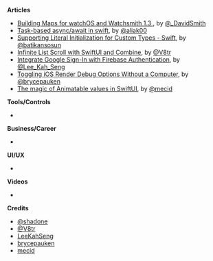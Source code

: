 
**Articles**

* [Building Maps for watchOS and Watchsmith 1.3 ](https://david-smith.org/blog/2020/06/08/building-maps-for-watchos-and-watchsmith/), by [@_DavidSmith](http://twitter.com/_DavidSmith)
* [Task-based async/await in swift](https://medium.com/macoclock/async-await-in-swift-with-tasker-41f6057e64af), by [@aliak00](https://twitter.com/aliak00)
* [Supporting Literal Initialization for Custom Types - Swift](https://medium.com/@batikansosun/supporting-literal-initialization-for-custom-types-662fa6fa23cb), by [@batikansosun](https://twitter.com/batikansosun)
* [Infinite List Scroll with SwiftUI and Combine](https://www.vadimbulavin.com/infinite-list-scroll-swiftui-combine/), by [@V8tr](https://twitter.com/V8tr)
* [Integrate Google Sign-In with Firebase Authentication](https://swiftsenpai.com/development/google-sign-in-firebase-authentication/), by [@Lee_Kah_Seng](https://twitter.com/Lee_Kah_Seng)
* [Toggling iOS Render Debug Options Without a Computer](https://bryce.co/on-device-render-debugging/), by [@brycepauken](https://twitter.com/brycepauken)
* [The magic of Animatable values in SwiftUI](https://swiftwithmajid.com/2020/06/17/the-magic-of-animatable-values-in-swiftui/), by [@mecid](https://twitter.com/mecid)

**Tools/Controls**

*

**Business/Career**

*

**UI/UX**

*

**Videos**

*

**Credits**

* [@shadone](https://github.com/shadone)
* [@V8tr](https://github.com/V8tr)
* [LeeKahSeng](https://github.com/LeeKahSeng)
* [brycepauken](https://github.com/brycepauken)
* [mecid](https://github.com/mecid)
